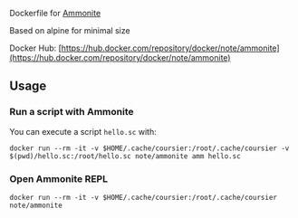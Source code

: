 Dockerfile for [Ammonite](https://github.com/lihaoyi/Ammonite)

Based on alpine for minimal size

Docker Hub: [https://hub.docker.com/repository/docker/note/ammonite](https://hub.docker.com/repository/docker/note/ammonite)

## Usage

### Run a script with Ammonite

You can execute a script `hello.sc` with:

```
docker run --rm -it -v $HOME/.cache/coursier:/root/.cache/coursier -v $(pwd)/hello.sc:/root/hello.sc note/ammonite amm hello.sc
```

### Open Ammonite REPL

```
docker run --rm -it -v $HOME/.cache/coursier:/root/.cache/coursier note/ammonite
```

